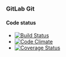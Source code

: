 ### GitLab Git

#### Code status

* [![Build Status](https://travis-ci.org/gitlabhq/gitlab_git.png?branch=master)](https://travis-ci.org/gitlabhq/gitlab_git)
* [![Code Climate](https://codeclimate.com/github/gitlabhq/gitlab_git.png)](https://codeclimate.com/github/gitlabhq/gitlab_git)
* [![Coverage Status](https://coveralls.io/repos/gitlabhq/gitlab_git/badge.png?branch=master)](https://coveralls.io/r/gitlabhq/gitlab_git)

